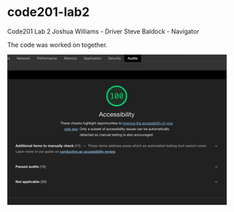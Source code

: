 # code201-lab2
Code201 Lab 2
 Joshua Williams - Driver
 Steve Baldock - Navigator

 The code was worked on together. 

 <!--here is my accessibility screenshot-->

 ![accessibility screenshot](accessiblity.png)





